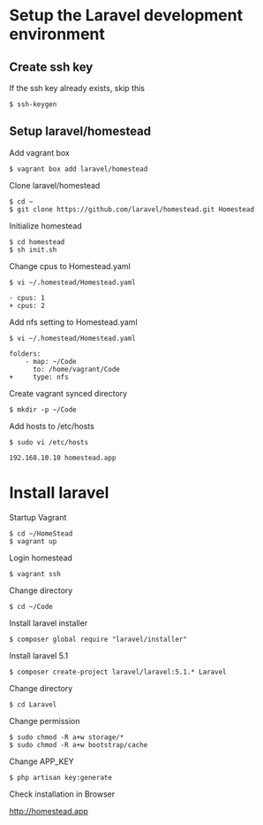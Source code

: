 # Setup the Laravel development environment

## Create ssh key

If the ssh key already exists, skip this

```
$ ssh-keygen
```

## Setup laravel/homestead

Add vagrant box

```
$ vagrant box add laravel/homestead
```

Clone laravel/homestead

```
$ cd ~
$ git clone https://github.com/laravel/homestead.git Homestead
```

Initialize homestead

```
$ cd homestead
$ sh init.sh
```

Change cpus to Homestead.yaml

```
$ vi ~/.homestead/Homestead.yaml

- cpus: 1
+ cpus: 2
```

Add nfs setting to Homestead.yaml

```
$ vi ~/.homestead/Homestead.yaml

folders:
    - map: ~/Code
      to: /home/vagrant/Code
+     type: nfs
```

Create vagrant synced directory

```
$ mkdir -p ~/Code
```

Add hosts to /etc/hosts

```
$ sudo vi /etc/hosts

192.168.10.10 homestead.app
```

# Install laravel

Startup Vagrant

```
$ cd ~/HomeStead
$ vagrant up
```

Login homestead

```
$ vagrant ssh
```

Change directory

```
$ cd ~/Code
```

Install laravel installer

```
$ composer global require "laravel/installer"
```

Install laravel 5.1

```
$ composer create-project laravel/laravel:5.1.* Laravel
```

Change directory

```
$ cd Laravel
```

Change permission

```
$ sudo chmod -R a+w storage/*
$ sudo chmod -R a+w bootstrap/cache
```

Change APP_KEY

```
$ php artisan key:generate
```

Check installation in Browser

http://homestead.app


